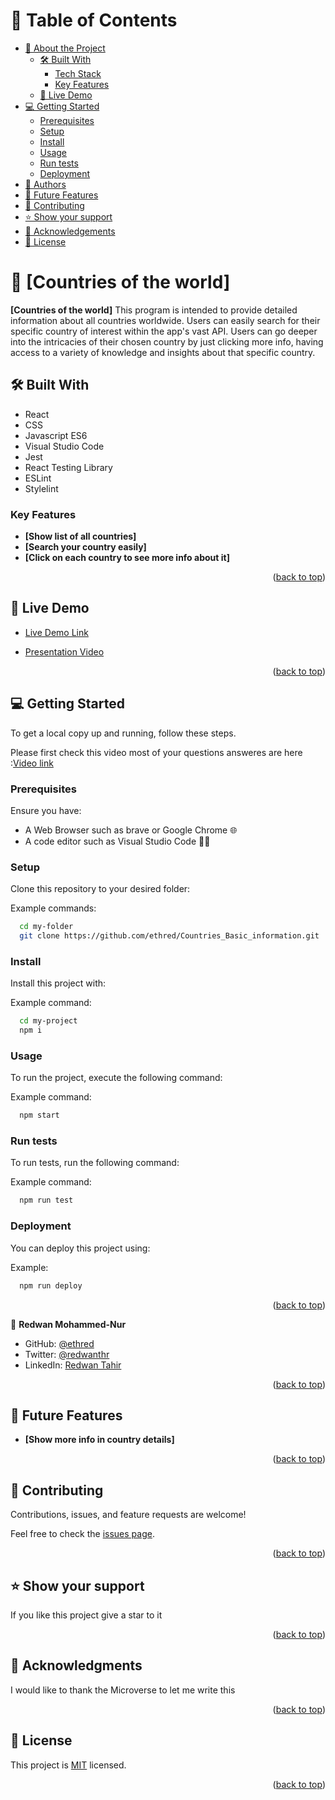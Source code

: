 <!-- TABLE OF CONTENTS -->

# 📗 Table of Contents

- [📖 About the Project](#about-project)
  - [🛠 Built With](#built-with)
    - [Tech Stack](#tech-stack)
    - [Key Features](#key-features)
  - [🚀 Live Demo](#live-demo)
- [💻 Getting Started](#getting-started)
  - [Prerequisites](#prerequisites)
  - [Setup](#setup)
  - [Install](#install)
  - [Usage](#usage)
  - [Run tests](#run-tests)
  - [Deployment](#deployment)
- [👥 Authors](#authors)
- [🔭 Future Features](#future-features)
- [🤝 Contributing](#contributing)
- [⭐️ Show your support](#support)
- [🙏 Acknowledgements](#acknowledgements)
- [📝 License](#license)

<!-- PROJECT DESCRIPTION -->

# 📖 [Countries of the world] <a name="about-project"></a>

**[Countries of the world]** This program is intended to provide detailed information about all countries worldwide. Users can easily search for their specific country of interest within the app's vast API. Users can go deeper into the intricacies of their chosen country by just clicking more info, having access to a variety of knowledge and insights about that specific country.

## 🛠 Built With <a name="built-with"></a>

- React
- CSS
- Javascript ES6
- Visual Studio Code
- Jest
- React Testing Library
- ESLint
- Stylelint

<!-- Features -->

### Key Features <a name="key-features"></a>

- **[Show list of all countries]**
- **[Search your country easily]**
- **[Click on each country to see more info about it]**

<p align="right">(<a href="#readme-top">back to top</a>)</p>

<!-- LIVE DEMO -->

## 🚀 Live Demo <a name="live-demo"></a>

- [Live Demo Link](https://darling-narwhal-b3009b.netlify.app)

- [Presentation Video](https://www.loom.com/share/Contrary-React-Project-Integration-with-API-d67f63d1b9c64e10b08f7e3eaa78847d?sid=66b3a9dd-dc46-49af-a27e-dfe20eeaef82)

<p align="right">(<a href="#readme-top">back to top</a>)</p>

<!-- GETTING STARTED -->

## 💻 Getting Started <a name="getting-started"></a>

To get a local copy up and running, follow these steps.

Please first check this video most of your questions answeres are here :[Video link]()

### Prerequisites

Ensure you have:

- A Web Browser such as brave or Google Chrome 🌐
- A code editor such as Visual Studio Code 👨‍💻

### Setup

Clone this repository to your desired folder:

Example commands:

```sh
  cd my-folder
  git clone https://github.com/ethred/Countries_Basic_information.git
```

### Install

Install this project with:

Example command:

```sh
  cd my-project
  npm i
```

### Usage

To run the project, execute the following command:

Example command:

```sh
  npm start
```

### Run tests

To run tests, run the following command:

Example command:

```sh
  npm run test
```

### Deployment

You can deploy this project using:

Example:

```sh
  npm run deploy
```

<p align="right">(<a href="#readme-top">back to top</a>)</p>

<!-- AUTHORS -->

👤 **Redwan Mohammed-Nur**

- GitHub: [@ethred](https://github.com/ethred)
- Twitter: [@redwanthr](https://twitter.com/@redwanthr)
- LinkedIn: [Redwan Tahir](https://www.linkedin.com/in/redwan-tahir-78260733/)

<p align="right">(<a href="#readme-top">back to top</a>)</p>

<!-- FUTURE FEATURES -->

## 🔭 Future Features <a name="future-features"></a>

- **[Show more info in country details]**

<p align="right">(<a href="#readme-top">back to top</a>)</p>

<!-- CONTRIBUTING -->

## 🤝 Contributing <a name="contributing"></a>

Contributions, issues, and feature requests are welcome!

Feel free to check the [issues page](https://github.com/M-AminAlizadeh/CountriesOfTheWorld/issues).

<p align="right">(<a href="#readme-top">back to top</a>)</p>

<!-- SUPPORT -->

## ⭐️ Show your support <a name="support"></a>

If you like this project give a star to it

<p align="right">(<a href="#readme-top">back to top</a>)</p>

<!-- ACKNOWLEDGEMENTS -->

## 🙏 Acknowledgments <a name="acknowledgements"></a>

I would like to thank the Microverse to let me write this

<p align="right">(<a href="#readme-top">back to top</a>)</p>

<!-- LICENSE -->

## 📝 License <a name="license"></a>

This project is [MIT](./LICENSE) licensed.

<p align="right">(<a href="#readme-top">back to top</a>)</p>
